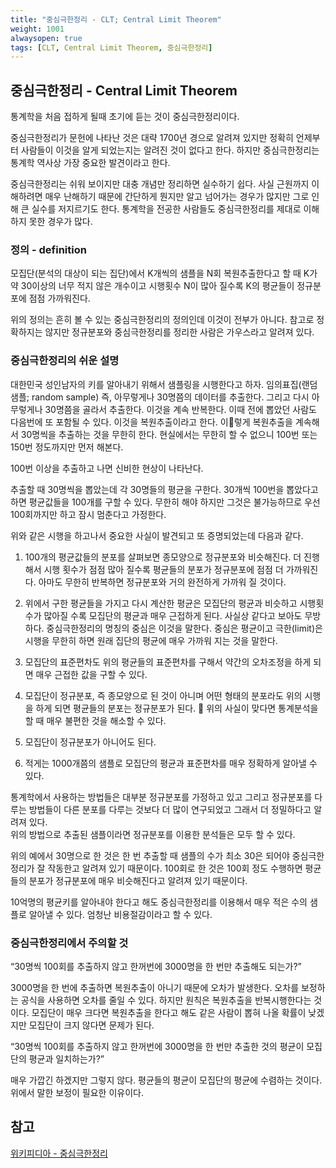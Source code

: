 ```yaml
---
title: "중심극한정리 - CLT; Central Limit Theorem"
weight: 1001
alwaysopen: true
tags: [CLT, Central Limit Theorem, 중심극한정리]
---
```


## 중심극한정리 - Central Limit Theorem

통계학을 처음 접하게 될때 초기에 듣는 것이 중심극한정리이다.  

중심극한정리가 문헌에 나타난 것은 대략 1700년 경으로 알려져 있지만 정확히 언제부터 사람들이 이것을 알게 되었는지는 알려진 것이 없다고 한다. 하지만 중심극한정리는 통계학 역사상 가장 중요한 발견이라고 한다.

중심극한정리는 쉬워 보이지만 대충 개념만 정리하면 실수하기 쉽다. 사실 근원까지 이해하려면 매우 난해하기 때문에 간단하게 뭔지만 알고 넘어가는 경우가 많지만 그로 인해 큰 실수를 저지르기도 한다.  통계학을 전공한 사람들도 중심극한정리를 제대로 이해하지 못한 경우가 많다.

### 정의 - definition

모집단(분석의 대상이 되는 집단)에서 K개씩의 샘플을 N회 복원추출한다고 할 때 K가 약 30이상의 너무 적지 않은 개수이고 시행횟수 N이 많아 질수록 K의 평균들이 정규분포에 점점 가까워진다.
 
위의 정의는 흔히 볼 수 있는 중심극한정리의 정의인데 이것이 전부가 아니다. 참고로 정확하지는 않지만 정규분포와 중심극한정리를 정리한 사람은 가우스라고 알려져 있다.

### 중심극한정리의 쉬운 설명

대한민국 성인남자의 키를 알아내기 위해서 샘플링을 시행한다고 하자. 임의표집(랜덤 샘플; random sample) 즉, 아무렇게나 30명쯤의 데이터를 추출한다. 그리고 다시 아무렇게나 30명쯤을 골라서 추출한다. 이것을 계속 반복한다. 이때 전에 뽑았던 사람도 다음번에 또 포함될 수 있다. 이것을 복원추출이라고 한다. 이렇게 복원추출을 계속해서 30명씩을 추출하는 것을 무한히 한다.
현실에서는 무한히 할 수 없으니 100번 또는 150번 정도까지만 먼저 해본다.

100번 이상을 추출하고 나면 신비한 현상이 나타난다.

추출할 때 30명씩을 뽑았는데 각 30명들의 평균을 구한다. 30개씩 100번을 뽑았다고 하면 평균값들을 100개를 구할 수 있다. 무한히 해야 하지만 그것은 불가능하므로 우선 100회까지만 하고 잠시 멈춘다고 가정한다.

위와 같은 시행을 하고나서 중요한 사실이 발견되고 또 증명되었는데 다음과 같다.

1. 100개의 평균값들의 분포를 살펴보면 종모양으로 정규분포와 비슷해진다. 더 진행해서 시행 횟수가 점점 많아 질수록 평균들의 분포가 정규분포에 점점 더 가까워진다. 아마도 무한히 반복하면 정규분포와 거의 완전하게 가까워 질 것이다.
2. 위에서 구한 평균들을 가지고 다시 계산한 평균은 모집단의 평균과 비슷하고 시행횟수가 많아질 수록 모집단의 평균과 매우 근접하게 된다. 사실상 같다고 보아도 무방하다. 중심극한정리의 명칭의 중심은 이것을 말한다. 중심은 평균이고 극한(limit)은 시행을 무한히 하면 원래 집단의 평균에 매우 가까워 지는 것을 말한다.
3. 모집단의 표준편차도 위의 평균들의 표준편차를 구해서 약간의 오차조정을 하게 되면 매우 근접한 값을 구할 수 있다.
4. 모집단이 정규분포, 즉 종모양으로 된 것이 아니며 어떤 형태의 분포라도 위의 시행을 하게 되면 평균들의 분포는 정규분포가 된다.

위의 사실이 맞다면 통계분석을 할 때 매우 불편한 것을 해소할 수 있다.

1. 모집단이 정규분포가 아니어도 된다.
2. 적게는 1000개쯤의 샘플로 모집단의 평균과 표준편차를 매우 정확하게 알아낼 수 있다.

통계학에서 사용하는 방법들은 대부분 정규분포를 가정하고 있고 그리고 정규분포를 다루는 방법들이 다른 분포를 다루는 것보다 더 많이 연구되었고 그래서 더 정밀하다고 알려져 있다.  
위의 방법으로 추출된 샘플이라면 정규분포를 이용한 분석들은 모두 할 수 있다.

위의 예에서 30명으로 한 것은 한 번 추출할 때 샘플의 수가 최소 30은 되어야 중심극한정리가 잘 작동한고 알려져 있기 때문이다. 100회로 한 것은 100회 정도 수행하면 평균들의 분포가 정규분포에 매우 비슷해진다고 알려져 있기 때문이다.

10억명의 평균키를 알아내야 한다고 해도 중심극한정리를 이용해서 매우 적은 수의 샘플로 알아낼 수 있다. 엄청난 비용절감이라고 할 수 있다.

### 중심극한정리에서 주의할 것

“30명씩 100회를 추출하지 않고 한꺼번에 3000명을 한 번만 추출해도 되는가?”

3000명을 한 번에 추출하면 복원추출이 아니기 때문에 오차가 발생한다. 오차를 보정하는 공식을 사용하면 오차를 줄일 수 있다. 하지만 원칙은 복원추출을 반복시행한다는 것이다.  모집단이 매우 크다면 복원추출을 한다고 해도 같은 사람이 뽑혀 나올 확률이 낮겠지만 모집단이 크지 않다면 문제가 된다.

“30명씩 100회를 추출하지 않고 한꺼번에 3000명을 한 번만 추출한 것의 평균이 모집단의 평균과 일치하는가?”

매우 가깝긴 하겠지만 그렇지 않다. 평균들의 평균이 모집단의 평균에 수렴하는 것이다. 위에서 말한 보정이 필요한 이유이다.

## 참고

[위키피디아 - 중심극한정리](https://ko.wikipedia.org/wiki/%EC%A4%91%EC%8B%AC_%EA%B7%B9%ED%95%9C_%EC%A0%95%EB%A6%AC)